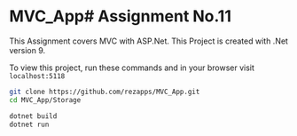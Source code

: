 # MVC_App# Assignment No.11

This Assignment covers MVC with ASP.Net.
This Project is created with .Net version 9.

To view this project, run these commands and in your browser visit `localhost:5118`

```bash
git clone https://github.com/rezapps/MVC_App.git
cd MVC_App/Storage

dotnet build
dotnet run
```
